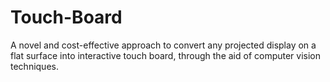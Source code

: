 # Touch-Board
A novel and cost-effective approach to convert any projected display on a flat surface into interactive touch board, through the aid of computer vision techniques.

